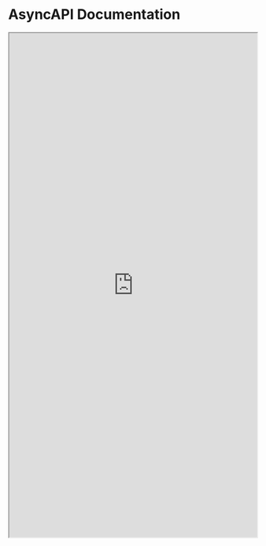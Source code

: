 # AsyncAPI Documentation

<iframe src="https://studio.asyncapi.com/?share=fac272c5-a96c-485d-918c-38ca16cc760f" width="100%" height="1024px">
</iframe>

